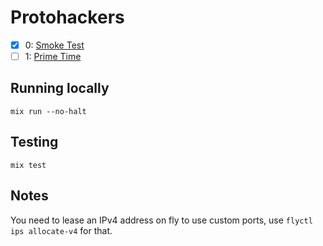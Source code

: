 # Protohackers

- [x] 0: [Smoke Test](https://protohackers.com/problem/0)
- [ ] 1: [Prime Time](https://protohackers.com/problem/1)

## Running locally

`mix run --no-halt`

## Testing

`mix test`

## Notes

You need to lease an IPv4 address on fly to use custom ports, use `flyctl ips allocate-v4` for that.

